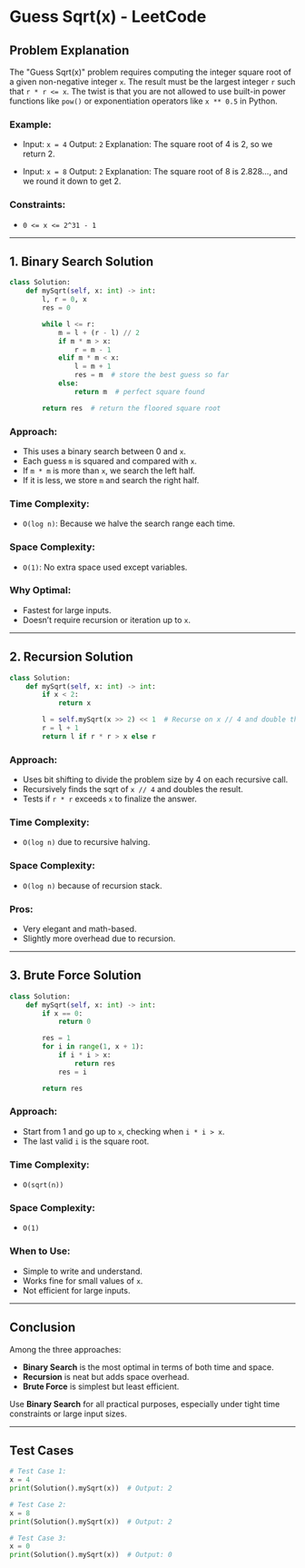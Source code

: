 # Guess Sqrt(x) - LeetCode

## Problem Explanation

The "Guess Sqrt(x)" problem requires computing the integer square root of a given non-negative integer `x`. The result must be the largest integer `r` such that `r * r <= x`. The twist is that you are not allowed to use built-in power functions like `pow()` or exponentiation operators like `x ** 0.5` in Python.

### Example:

* Input: `x = 4`
  Output: `2`
  Explanation: The square root of 4 is 2, so we return 2.

* Input: `x = 8`
  Output: `2`
  Explanation: The square root of 8 is 2.828..., and we round it down to get 2.

### Constraints:

* `0 <= x <= 2^31 - 1`

---

## 1. Binary Search Solution

```python
class Solution:
    def mySqrt(self, x: int) -> int:
        l, r = 0, x
        res = 0

        while l <= r:
            m = l + (r - l) // 2
            if m * m > x:
                r = m - 1
            elif m * m < x:
                l = m + 1
                res = m  # store the best guess so far
            else:
                return m  # perfect square found

        return res  # return the floored square root
```

### Approach:

* This uses a binary search between 0 and `x`.
* Each guess `m` is squared and compared with `x`.
* If `m * m` is more than `x`, we search the left half.
* If it is less, we store `m` and search the right half.

### Time Complexity:

* `O(log n)`: Because we halve the search range each time.

### Space Complexity:

* `O(1)`: No extra space used except variables.

### Why Optimal:

* Fastest for large inputs.
* Doesn’t require recursion or iteration up to `x`.

---

## 2. Recursion Solution

```python
class Solution:
    def mySqrt(self, x: int) -> int:
        if x < 2:
            return x

        l = self.mySqrt(x >> 2) << 1  # Recurse on x // 4 and double the result
        r = l + 1
        return l if r * r > x else r
```

### Approach:

* Uses bit shifting to divide the problem size by 4 on each recursive call.
* Recursively finds the sqrt of `x // 4` and doubles the result.
* Tests if `r * r` exceeds `x` to finalize the answer.

### Time Complexity:

* `O(log n)` due to recursive halving.

### Space Complexity:

* `O(log n)` because of recursion stack.

### Pros:

* Very elegant and math-based.
* Slightly more overhead due to recursion.

---

## 3. Brute Force Solution

```python
class Solution:
    def mySqrt(self, x: int) -> int:
        if x == 0:
            return 0

        res = 1
        for i in range(1, x + 1):
            if i * i > x:
                return res
            res = i

        return res
```

### Approach:

* Start from 1 and go up to `x`, checking when `i * i > x`.
* The last valid `i` is the square root.

### Time Complexity:

* `O(sqrt(n))`

### Space Complexity:

* `O(1)`

### When to Use:

* Simple to write and understand.
* Works fine for small values of `x`.
* Not efficient for large inputs.

---

## Conclusion

Among the three approaches:

* **Binary Search** is the most optimal in terms of both time and space.
* **Recursion** is neat but adds space overhead.
* **Brute Force** is simplest but least efficient.

Use **Binary Search** for all practical purposes, especially under tight time constraints or large input sizes.

---

## Test Cases

```python
# Test Case 1:
x = 4
print(Solution().mySqrt(x))  # Output: 2

# Test Case 2:
x = 8
print(Solution().mySqrt(x))  # Output: 2

# Test Case 3:
x = 0
print(Solution().mySqrt(x))  # Output: 0
```